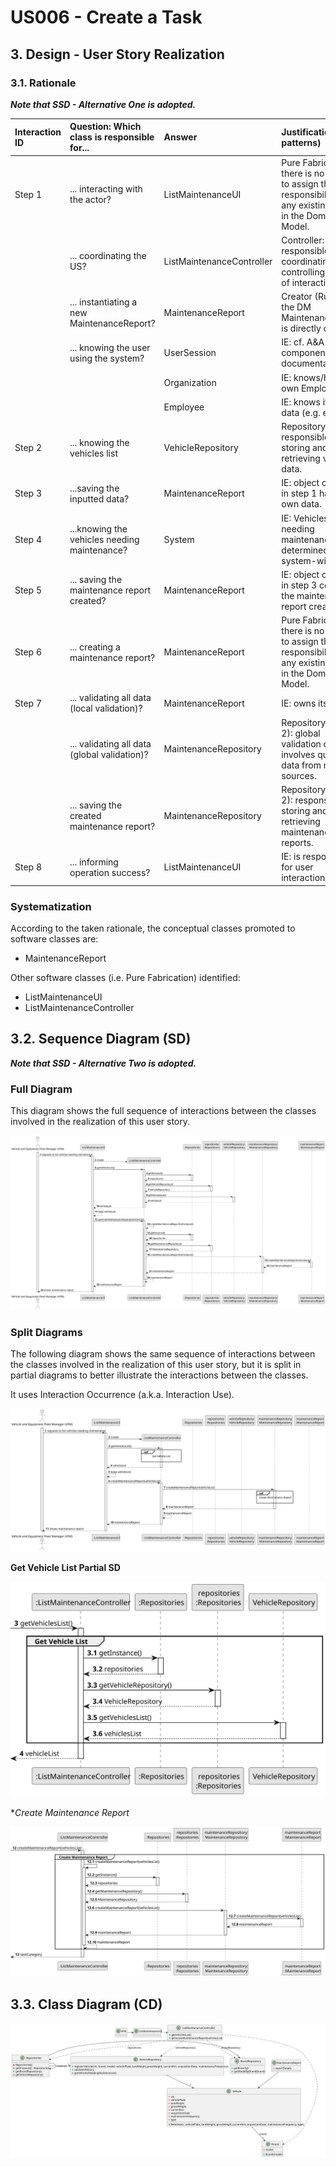 # US006 - Create a Task 

## 3. Design - User Story Realization 

### 3.1. Rationale

_**Note that SSD - Alternative One is adopted.**_

| Interaction ID | Question: Which class is responsible for...    | Answer                    | Justification (with patterns)                                                                                 |
|:---------------|:-----------------------------------------------|:--------------------------|:--------------------------------------------------------------------------------------------------------------|
| Step 1  		     | ... interacting with the actor?                | ListMaintenanceUI         | Pure Fabrication: there is no reason to assign this responsibility to any existing class in the Domain Model. |
| 	  		          | ... coordinating the US?                       | ListMaintenanceController | Controller: responsible for coordinating and controlling the flow of interaction.                             |
| 			  		        | ... instantiating a new MaintenanceReport?     | MaintenanceReport         | Creator (Rule 1): in the DM MaintenanceReport is directly created.                                            |
| 			  		        | ... knowing the user using the system?         | UserSession               | IE: cf. A&A component documentation.                                                                          |
| 			  		        | 							                                        | Organization              | IE: knows/has its own Employees                                                                               |
| 			  		        | 							                                        | Employee                  | IE: knows its own data (e.g. email)                                                                           |
| Step 2  		     | ... knowing the vehicles list							           | VehicleRepository         | Repository (Rule2): responsible for storing and retrieving vehicle data.                                      |
| Step 3  		     | 	...saving the inputted data?                  | MaintenanceReport         | IE: object created in step 1 has its own data.                                                                |
| Step 4  		     | 	...knowing the vehicles needing maintenance?  | System                    | IE: Vehicles needing maintenance are determined by system-wide logic.                                         |
| Step 5  		     | 	... saving the maintenance report created?    | MaintenanceReport         | IE: object created in step 3 contains the maintenance report created.                                         |
| Step 6  		     | 	... creating a maintenance report?						      | MaintenanceReport         | Pure Fabrication: there is no reason to assign this responsibility to any existing class in the Domain Model. |              
| Step 7  		     | 	... validating all data (local validation)?   | MaintenanceReport         | IE: owns its data.                                                                                            | 
| 			  		        | 	... validating all data (global validation)?  | MaintenanceRepository     | Repository (Rule 2): global validation often involves querying data from multiple sources.                    | 
| 			  		        | 	... saving the created maintenance report?    | MaintenanceRepository     | Repository (Rule 2): responsible for storing and retrieving maintenance reports.                              | 
| Step 8  		     | 	... informing operation success?              | ListMaintenanceUI         | IE: is responsible for user interactions.                                                                     | 

### Systematization ##

According to the taken rationale, the conceptual classes promoted to software classes are: 

* MaintenanceReport

Other software classes (i.e. Pure Fabrication) identified: 

* ListMaintenanceUI  
* ListMaintenanceController


## 3.2. Sequence Diagram (SD)

_**Note that SSD - Alternative Two is adopted.**_

### Full Diagram

This diagram shows the full sequence of interactions between the classes involved in the realization of this user story.

![Sequence Diagram - Full](svg/us008-sequence-diagram-full.svg)

### Split Diagrams

The following diagram shows the same sequence of interactions between the classes involved in the realization of this user story, but it is split in partial diagrams to better illustrate the interactions between the classes.

It uses Interaction Occurrence (a.k.a. Interaction Use).

![Sequence Diagram - split](svg/us008-sequence-diagram-split.svg)

**Get Vehicle List Partial SD**

![Sequence Diagram - Partial - Get Vehicle List](svg/us008-sequence-diagram-partial-get-vehicle-list.svg)

**Create Maintenance Report*

![Sequence Diagram - Partial - Create Maintenance Report](svg/us008-sequence-diagram-partial-create-maintenance-report.svg)



## 3.3. Class Diagram (CD)

![Class Diagram](svg/us008-class-diagram.svg)